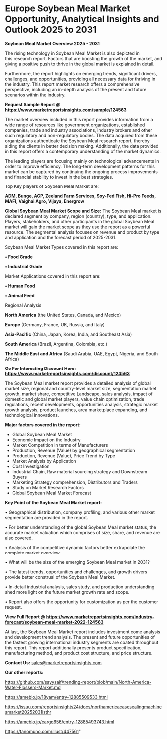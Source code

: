 # Europe Soybean Meal Market Opportunity, Analytical Insights and Outlook 2025 to 2031

<Strong> Soybean Meal Market Overview 2025 - 2031</strong>

The rising technology in Soybean Meal Market is also depicted in this research report. Factors that are boosting the growth of the market, and giving a positive push to thrive in the global market is explained in detail.

Furthermore, the report highlights on emerging trends, significant drivers, challenges, and opportunities, providing all necessary data for thriving in the industry. This report market research offers a comprehensive perspective, including an in-depth analysis of the present and future scenarios within the industry.

<strong>Request Sample Report @ <a href=https://www.marketreportsinsights.com/sample/124563>https://www.marketreportsinsights.com/sample/124563</a></strong>

The market overview included in this report provides information from a wide range of resources like government organizations, established companies, trade and industry associations, industry brokers and other such regulatory and non-regulatory bodies. The data acquired from these organizations authenticate the Soybean Meal research report, thereby aiding the clients in better decision making. Additionally, the data provided in this report offers a contemporary understanding of the market dynamics.

The leading players are focusing mainly on technological advancements in order to improve efficiency. The long-term development patterns for this market can be captured by continuing the ongoing process improvements and financial stability to invest in the best strategies.

Top Key players of Soybean Meal Market are:

<strong>ADM, Bunge, AGP, Zeeland Farm Services, Soy-Fed Fish, Hi-Pro Feeds, MAFI, Vaighai Agro, Vijaya, Energrow</strong>

<strong><b>Global Soybean Meal Market Scope and Size:</b></strong>
The Soybean Meal market is declared segment by company, region (country), type, and application. Players, stakeholders, and other participants in the global Soybean Meal market will gain the market scope as they use the report as a powerful resource. The segmental analysis focuses on revenue and product by type and application and the forecast period of 2025-2031.

Soybean Meal Market Types covered in this report are:

<strong>• Food Grade

• Industrial Grade</strong>

Market Applications covered in this report are:

<strong>• Human Food

• Animal Feed</strong> 

Regional Analysis

<strong>North America</strong> (the United States, Canada, and Mexico)

<strong>Europe</strong> (Germany, France, UK, Russia, and Italy)

<strong>Asia-Pacific</strong> (China, Japan, Korea, India, and Southeast Asia)

<strong>South America</strong> (Brazil, Argentina, Colombia, etc.)

<strong>The Middle East and Africa</strong> (Saudi Arabia, UAE, Egypt, Nigeria, and South Africa)

<strong>Go For Interesting Discount Here: <a href=https://www.marketreportsinsights.com/discount/124563>https://www.marketreportsinsights.com/discount/124563</a></strong>

The Soybean Meal market report provides a detailed analysis of global market size, regional and country-level market size, segmentation market growth, market share, competitive Landscape, sales analysis, impact of domestic and global market players, value chain optimization, trade regulations, recent developments, opportunities analysis, strategic market growth analysis, product launches, area marketplace expanding, and technological innovations.

<strong><b>Major factors covered in the report:</b></strong>
<ul>
  <li>Global Soybean Meal Market </li>
  <li>Economic Impact on the Industry</li>
  <li>Market Competition in terms of Manufacturers</li>
  <li>Production, Revenue (Value) by geographical segmentation</li>
  <li>Production, Revenue (Value), Price Trend by Type</li>
  <li>Market Analysis by Application</li>
  <li>Cost Investigation</li>
  <li>Industrial Chain, Raw material sourcing strategy and Downstream Buyers</li>
  <li>Marketing Strategy comprehension, Distributors and Traders</li>
  <li>Study on Market Research Factors</li>
  <li>Global Soybean Meal Market Forecast</li>
</ul>

<strong><b>Key Point of the Soybean Meal Market report:</b></strong>

• Geographical distribution, company profiling, and various other market segmentation are provided in the report.

• For better understanding of the global Soybean Meal market status, the accurate market valuation which comprises of size, share, and revenue are also covered.

• Analysis of the competitive dynamic factors better extrapolate the complete market overview

• What will be the size of the emerging Soybean Meal market in 2031?

• The latest trends, opportunities and challenges, and growth drivers provide better construal of the Soybean Meal Market.

• In-detail industrial analysis, sales study, and production understanding shed more light on the future market growth rate and scope.

• Report also offers the opportunity for customization as per the customer request.

<strong><b>View Full Report @ <a href=https://www.marketreportsinsights.com/industry-forecast/soybean-meal-market-2022-124563>https://www.marketreportsinsights.com/industry-forecast/soybean-meal-market-2022-124563</a></b></strong>


At last, the Soybean Meal Market report includes investment come analysis and development trend analysis. The present and future opportunities of the fastest growing international industry segments are coated throughout this report. This report additionally presents product specification, manufacturing method, and product cost structure, and price structure.

<strong>Contact Us:</strong>
sales@marketreportsinsights.com

<strong>Our other reports:</strong>

<a href=https://github.com/sayysaif/trending-report/blob/main/North-America-Water-Flossers-Market.md>https://github.com/sayysaif/trending-report/blob/main/North-America-Water-Flossers-Market.md</a>

<a href=https://ameblo.jp/18yam/entry-12885509533.html>https://ameblo.jp/18yam/entry-12885509533.html</a>

<a href=https://issuu.com/reportsinsights24/docs/northamericacasesealingmachinesmarket20252031isthr>https://issuu.com/reportsinsights24/docs/northamericacasesealingmachinesmarket20252031isthr</a>

<a href=https://ameblo.jp/cargo656/entry-12885493743.html>https://ameblo.jp/cargo656/entry-12885493743.html</a>

<a href=https://tanomuno.com/illust/447561>https://tanomuno.com/illust/447561</a>"
